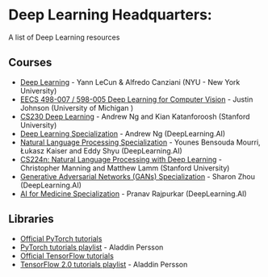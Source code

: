 # Deep Learning Headquarters:
A list of Deep Learning resources

## Courses
* [Deep Learning](https://atcold.github.io/pytorch-Deep-Learning/) - Yann LeCun & Alfredo Canziani (NYU - New York University)
* [EECS 498-007 / 598-005 Deep Learning for Computer Vision](https://web.eecs.umich.edu/~justincj/teaching/eecs498/FA2020/) - Justin Johnson (University of Michigan
)
* [CS230 Deep Learning](https://cs230.stanford.edu/) - Andrew Ng and Kian Katanforoosh (Stanford University)
* [Deep Learning Specialization](https://www.coursera.org/specializations/deep-learning) - Andrew Ng (DeepLearning.AI)
* [Natural Language Processing Specialization](https://www.coursera.org/specializations/natural-language-processing) - Younes Bensouda Mourri, Łukasz Kaiser and Eddy Shyu (DeepLearning.AI)
* [CS224n: Natural Language Processing with Deep Learning](https://web.stanford.edu/class/cs224n/) - Christopher Manning and Matthew Lamm (Stanford University)
* [Generative Adversarial Networks (GANs) Specialization](https://www.coursera.org/specializations/generative-adversarial-networks-gans) - Sharon Zhou (DeepLearning.AI)
* [AI for Medicine Specialization](https://www.coursera.org/specializations/ai-for-medicine) - Pranav Rajpurkar (DeepLearning.AI)

## Libraries
* [Official PyTorch tutorials](https://pytorch.org/tutorials/)
* [PyTorch tutorials playlist](https://www.youtube.com/playlist?list=PLhhyoLH6IjfxeoooqP9rhU3HJIAVAJ3Vz) - Aladdin Persson
* [Official TensorFlow tutorials](https://www.tensorflow.org/learn)
* [TensorFlow 2.0 tutorials playlist](https://www.youtube.com/playlist?list=PLhhyoLH6IjfxVOdVC1P1L5z5azs0XjMsb) - Aladdin Persson

